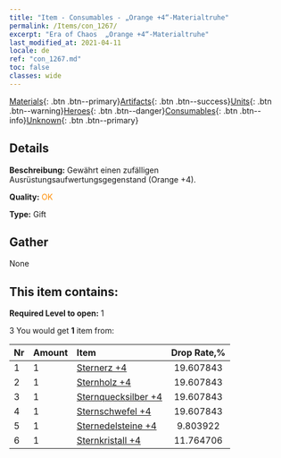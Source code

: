 ```yaml
---
title: "Item - Consumables - „Orange +4“-Materialtruhe"
permalink: /Items/con_1267/
excerpt: "Era of Chaos  „Orange +4“-Materialtruhe"
last_modified_at: 2021-04-11
locale: de
ref: "con_1267.md"
toc: false
classes: wide
---
```

 [Materials](/de/Items/){: .btn .btn--primary}[Artifacts](/de/Items/Artifacts/){: .btn .btn--success}[Units](/de/Items/Units/){: .btn .btn--warning}[Heroes](/de/Items/Heroes/){: .btn .btn--danger}[Consumables](/de/Items/Consumables/){: .btn .btn--info}[Unknown](/de/Items/Unknown/){: .btn .btn--primary}

## Details
 **Beschreibung:** Gewährt einen zufälligen Ausrüstungsaufwertungsgegenstand (Orange +4).

 **Quality:** <span style="color: #FF8C00">OK</span>

 **Type:** Gift

## Gather

  None

## This item contains:

 **Required Level to open:** 1

 3 You would get **1** item  from:

  | Nr | Amount |     Item    | Drop Rate,% |
  |:---|:-------|:------------|:---------:|
  | 1 | 1 | [Sternerz +4](/de/Items/mat_89/) | 19.607843 | 
  | 2 | 1 | [Sternholz +4](/de/Items/mat_90/) | 19.607843 | 
  | 3 | 1 | [Sternquecksilber +4](/de/Items/mat_91/) | 19.607843 | 
  | 4 | 1 | [Sternschwefel +4](/de/Items/mat_92/) | 19.607843 | 
  | 5 | 1 | [Sternedelsteine +4](/de/Items/mat_93/) | 9.803922 | 
  | 6 | 1 | [Sternkristall +4](/de/Items/mat_94/) | 11.764706 | 
